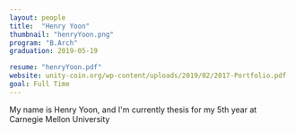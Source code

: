 ```yaml
---
layout: people
title:  "Henry Yoon"
thumbnail: "henryYoon.png"
program: "B.Arch"
graduation: 2019-05-19

resume: "henryYoon.pdf"
website: unity-coin.org/wp-content/uploads/2019/02/2017-Portfolio.pdf
goal: Full Time
---
```


My name is Henry Yoon, and I'm currently thesis for my 5th year at Carnegie Mellon University
